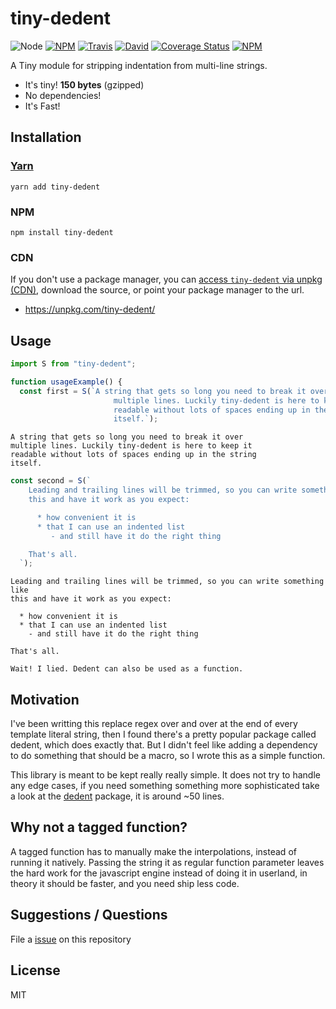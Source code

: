 # tiny-dedent

![Node](https://img.shields.io/node/v/tiny-dedent.svg?style=flat-square)
[![NPM](https://img.shields.io/npm/v/tiny-dedent.svg?style=flat-square)](https://www.npmjs.com/package/tiny-dedent)
[![Travis](https://img.shields.io/travis/victornpb/tiny-dedent/master.svg?style=flat-square)](https://travis-ci.org/victornpb/tiny-dedent)
[![David](https://img.shields.io/david/victornpb/tiny-dedent.svg?style=flat-square)](https://david-dm.org/victornpb/tiny-dedent)
[![Coverage Status](https://img.shields.io/coveralls/victornpb/tiny-dedent.svg?style=flat-square)](https://coveralls.io/github/victornpb/tiny-dedent)
[![NPM](https://img.shields.io/npm/dt/tiny-dedent.svg?style=flat-square)](https://www.npmjs.com/package/tiny-dedent)

A Tiny module for stripping indentation from multi-line strings.

- It's tiny! **150 bytes** (gzipped)
- No dependencies!
- It's Fast!

## Installation

### [Yarn](https://github.com/yarnpkg/yarn)

    yarn add tiny-dedent

### NPM

    npm install tiny-dedent

### CDN

If you don't use a package manager, you can [access `tiny-dedent` via unpkg (CDN)](https://unpkg.com/tiny-dedent/), download the source, or point your package manager to the url.

- https://unpkg.com/tiny-dedent/

## Usage

```js
import S from "tiny-dedent";

function usageExample() {
  const first = S(`A string that gets so long you need to break it over
                       multiple lines. Luckily tiny-dedent is here to keep it
                       readable without lots of spaces ending up in the string
                       itself.`);
```

```
A string that gets so long you need to break it over
multiple lines. Luckily tiny-dedent is here to keep it
readable without lots of spaces ending up in the string
itself.
```

```js
const second = S(`
    Leading and trailing lines will be trimmed, so you can write something like
    this and have it work as you expect:

      * how convenient it is
      * that I can use an indented list
         - and still have it do the right thing

    That's all.
  `);
```

```
Leading and trailing lines will be trimmed, so you can write something like
this and have it work as you expect:

  * how convenient it is
  * that I can use an indented list
    - and still have it do the right thing

That's all.

Wait! I lied. Dedent can also be used as a function.
```

## Motivation

I've been writting this replace regex over and over at the end of every template literal string, then I found there's a pretty popular package called dedent, which does exactly that. But I didn't feel like adding a dependency to do something that should be a macro, so I wrote this as a simple function.

This library is meant to be kept really really simple. It does not try to handle any edge cases, if you need something something more sophisticated take a look at the [dedent](https://www.npmjs.com/package/dedent) package, it is around ~50 lines.

## Why not a tagged function?

A tagged function has to manually make the interpolations, instead of running it natively. Passing the string it as regular function parameter leaves the hard work for the javascript engine instead of doing it in userland, in theory it should be faster, and you need ship less code.

## Suggestions / Questions

File a [issue](https://github.com/victornpb/getComments.js/issues) on this repository

## License

MIT
